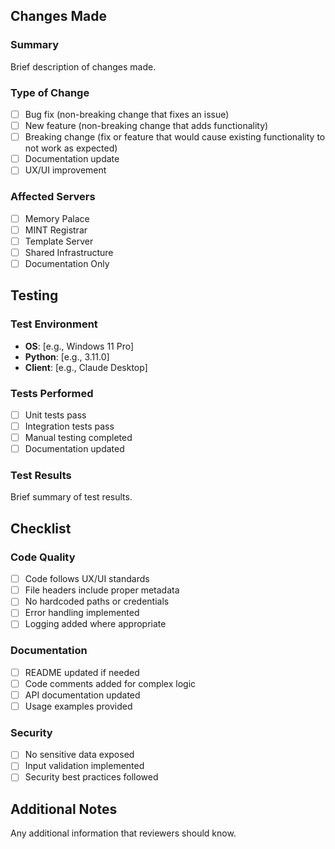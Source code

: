 ## Changes Made

### Summary
Brief description of changes made.

### Type of Change
- [ ] Bug fix (non-breaking change that fixes an issue)
- [ ] New feature (non-breaking change that adds functionality)
- [ ] Breaking change (fix or feature that would cause existing functionality to not work as expected)
- [ ] Documentation update
- [ ] UX/UI improvement

### Affected Servers
- [ ] Memory Palace
- [ ] MINT Registrar
- [ ] Template Server
- [ ] Shared Infrastructure
- [ ] Documentation Only

## Testing

### Test Environment
- **OS**: [e.g., Windows 11 Pro]
- **Python**: [e.g., 3.11.0]
- **Client**: [e.g., Claude Desktop]

### Tests Performed
- [ ] Unit tests pass
- [ ] Integration tests pass
- [ ] Manual testing completed
- [ ] Documentation updated

### Test Results
Brief summary of test results.

## Checklist

### Code Quality
- [ ] Code follows UX/UI standards
- [ ] File headers include proper metadata
- [ ] No hardcoded paths or credentials
- [ ] Error handling implemented
- [ ] Logging added where appropriate

### Documentation
- [ ] README updated if needed
- [ ] Code comments added for complex logic
- [ ] API documentation updated
- [ ] Usage examples provided

### Security
- [ ] No sensitive data exposed
- [ ] Input validation implemented
- [ ] Security best practices followed

## Additional Notes
Any additional information that reviewers should know.